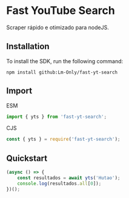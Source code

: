 # Fast YouTube Search

Scraper rápido e otimizado para nodeJS.

## Installation

To install the SDK, run the following command:

```shell
npm install github:Lm-Only/fast-yt-search
```

## Import

ESM

```javascript
import { yts } from 'fast-yt-search';
```
CJS

```javascript
const { yts } = require('fast-yt-search');
```

## Quickstart

```javascript
(async () => {
    const resultados = await yts('Hutao');
    console.log(resultados.all[0]);
})();
```
